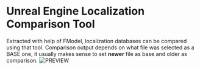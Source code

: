 # Unreal Engine Localization Comparison Tool
Extracted with help of FModel, localization databases can be compared using that tool. Comparison output depends on what file was selected as a BASE one, it usually makes sense to set **newer** file as base and older as comparison.
![PREVIEW](https://github.com/user-attachments/assets/6d675a0a-710b-45ce-ba19-e89990c1b3a9)

